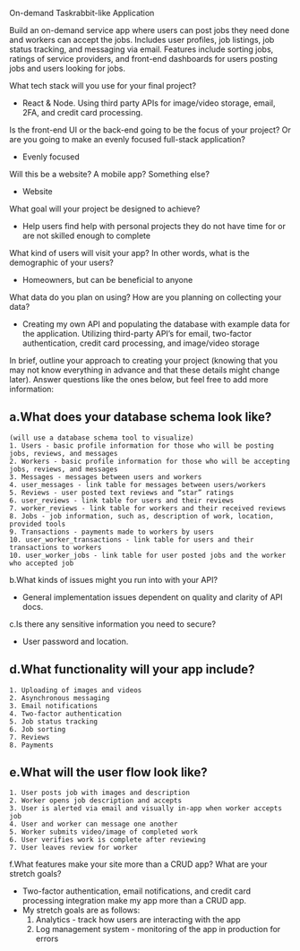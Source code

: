 On-demand Taskrabbit-like Application

Build an on-demand service app where users can post jobs they need done and workers can accept the jobs. Includes user profiles, job listings, job status tracking, and messaging via email. Features include sorting jobs, ratings of service providers, and front-end dashboards for users posting jobs and users looking for jobs.

What tech stack will you use for your final project? 
- React & Node. Using third party APIs for image/video storage, email, 2FA, and credit card processing.

Is the front-end UI or the back-end going to be the focus of your project? Or are you going to make an evenly focused full-stack application? 
- Evenly focused

Will this be a website? A mobile app? Something else? 
- Website

What goal will your project be designed to achieve? 
- Help users find help with personal projects they do not have time for or are not skilled enough to complete

What kind of users will visit your app? In other words, what is the demographic of your users? 
- Homeowners, but can be beneficial to anyone

What data do you plan on using? How are you planning on collecting your data? 
- Creating my own API and populating the database with example data for the application. Utilizing third-party API’s for email, two-factor authentication, credit card processing, and image/video storage

In brief, outline your approach to creating your project (knowing that you may not know everything in advance and that these details might change later). Answer questions like the ones below, but feel free to add more information: 

a.What does your database schema look like? 
- 
    (will use a database schema tool to visualize)
    1. Users - basic profile information for those who will be posting jobs, reviews, and messages
    2. Workers - basic profile information for those who will be accepting jobs, reviews, and messages
    3. Messages - messages between users and workers
    4. user_messages - link table for messages between users/workers
    5. Reviews - user posted text reviews and “star” ratings
    6. user_reviews - link table for users and their reviews
    7. worker_reviews - link table for workers and their received reviews
    8. Jobs - job information, such as, description of work, location, provided tools
    9. Transactions - payments made to workers by users
    10. user_worker_transactions - link table for users and their transactions to workers
    10. user_worker_jobs - link table for user posted jobs and the worker who accepted job

b.What kinds of issues might you run into with your API?
- General implementation issues dependent on quality and clarity of API docs.

c.Is there any sensitive information you need to secure? 
- User password and location.

d.What functionality will your app include?
- 
    1. Uploading of images and videos
    2. Asynchronous messaging
    3. Email notifications
    4. Two-factor authentication
    5. Job status tracking
    6. Job sorting
    7. Reviews
    8. Payments

e.What will the user flow look like?
- 
    1. User posts job with images and description
    2. Worker opens job description and accepts
    3. User is alerted via email and visually in-app when worker accepts job
    4. User and worker can message one another
    5. Worker submits video/image of completed work
    6. User verifies work is complete after reviewing
    7. User leaves review for worker

f.What features make your site more than a CRUD app? What are your stretch goals?
- Two-factor authentication, email notifications, and credit card processing integration make my app more than a CRUD app. 
- My stretch goals are as follows:
   1. Analytics - track how users are interacting with the app
   2. Log management system - monitoring of the app in production for errors